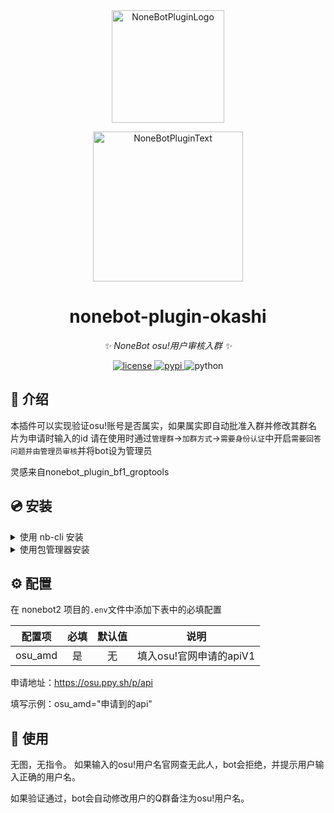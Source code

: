 <div align="center">
  <a href="https://v2.nonebot.dev/store"><img src="https://github.com/A-kirami/nonebot-plugin-template/blob/resources/nbp_logo.png" width="180" height="180" alt="NoneBotPluginLogo"></a>
  <br>
  <p><img src="https://github.com/A-kirami/nonebot-plugin-template/blob/resources/NoneBotPlugin.svg" width="240" alt="NoneBotPluginText"></p>
</div>

<div align="center">

# nonebot-plugin-okashi

_✨ NoneBot osu!用户审核入群 ✨_


<a href="./LICENSE">
    <img src="https://img.shields.io/github/license/mas-alone/nonebot-plugin-okashi.svg" alt="license">
</a>
<a href="https://pypi.python.org/pypi/nonebot-plugin-okashi">
    <img src="https://img.shields.io/pypi/v/nonebot-plugin-okashi.svg" alt="pypi">
</a>
<img src="https://img.shields.io/badge/python-3.8+-blue.svg" alt="python">

</div>

## 📖 介绍

本插件可以实现验证osu!账号是否属实，如果属实即自动批准入群并修改其群名片为申请时输入的id
请在使用时通过`管理群`->`加群方式`->`需要身份认证`中开启`需要回答问题并由管理员审核`并将bot设为管理员

灵感来自nonebot_plugin_bf1_groptools

## 💿 安装

<details>
<summary>使用 nb-cli 安装</summary>
在 nonebot2 项目的根目录下打开命令行, 输入以下指令即可安装

    nb plugin install nonebot-plugin-okashi

</details>

<details>
<summary>使用包管理器安装</summary>
在 nonebot2 项目的插件目录下, 打开命令行, 根据你使用的包管理器, 输入相应的安装命令

<details>
<summary>pip</summary>

    pip install nonebot-plugin-okashi
</details>
<details>
<summary>pdm</summary>

    pdm add nonebot-plugin-okashi
</details>
<details>
<summary>poetry</summary>

    poetry add nonebot-plugin-okashi
</details>
<details>
<summary>conda</summary>

    conda install nonebot-plugin-okashi
</details>

打开 nonebot2 项目根目录下的 `pyproject.toml` 文件, 在 `[tool.nonebot]` 部分追加写入

    plugins = ["nonebot_plugin_osuverify"]

</details>

## ⚙️ 配置

在 nonebot2 项目的`.env`文件中添加下表中的必填配置

| 配置项 | 必填 | 默认值 | 说明 |
|:-----:|:----:|:----:|:----:|
| osu_amd | 是 | 无 | 填入osu!官网申请的apiV1 |

申请地址：https://osu.ppy.sh/p/api

填写示例：osu_amd="申请到的api"


## 🎉 使用
无图，无指令。
如果输入的osu!用户名官网查无此人，bot会拒绝，并提示用户输入正确的用户名。

如果验证通过，bot会自动修改用户的Q群备注为osu!用户名。
